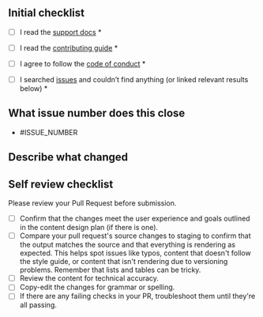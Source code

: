 ## Initial checklist
- [ ] I read the [support docs](https://github.com/seraph776/QuickStartTemplate/blob/main/SUPPORT.md) *
- [ ] I read the [contributing guide](https://github.com/seraph776/QuickStartTemplate/blob/main/CONTRIBUTING.md) *
- [ ] I agree to follow the [code of conduct](https://github.com/seraph776/QuickStartTemplate/blob/main/CODE-OF-CONDUCT.md) *
- [ ] I searched [issues](https://github.com/seraph776/QuickStartTemplate/issues) and couldn’t find anything (or linked relevant results below) *


## What issue number does this close

- #ISSUE_NUMBER 

## Describe what changed


## Self review checklist

Please review your Pull Request before submission.


- [ ] Confirm that the changes meet the user experience and goals outlined in the content design plan (if there is one).
- [ ] Compare your pull request's source changes to staging to confirm that the output matches the source and that everything is rendering as expected. This helps spot issues like typos, content that doesn't follow the style guide, or content that isn't rendering due to versioning problems. Remember that lists and tables can be tricky.
- [ ] Review the content for technical accuracy.
- [ ] Copy-edit the changes for grammar or spelling.
- [ ] If there are any failing checks in your PR, troubleshoot them until they're all passing.
